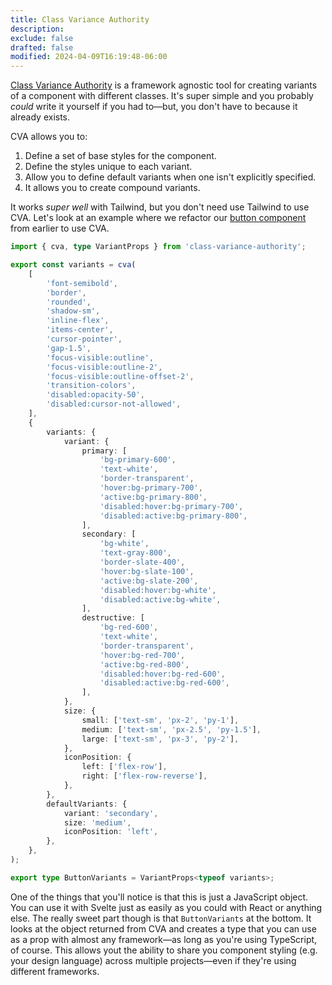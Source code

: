 ```yaml
---
title: Class Variance Authority
description:
exclude: false
drafted: false
modified: 2024-04-09T16:19:48-06:00
---
```


[Class Variance Authority](https://cva.style) is a framework agnostic tool for creating variants of a component with different classes. It's super simple and you probably _could_ write it yourself if you had to—but, you don't have to because it already exists.

CVA allows you to:

1. Define a set of base styles for the component.
2. Define the styles unique to each variant.
3. Allow you to define default variants when one isn't explicitly specified.
4. It allows you to create compound variants.

It works _super well_ with Tailwind, but you don't need use Tailwind to use CVA. Let's look at an example where we refactor our [button component](adding-variants.md) from earlier to use CVA.

```ts
import { cva, type VariantProps } from 'class-variance-authority';

export const variants = cva(
	[
		'font-semibold',
		'border',
		'rounded',
		'shadow-sm',
		'inline-flex',
		'items-center',
		'cursor-pointer',
		'gap-1.5',
		'focus-visible:outline',
		'focus-visible:outline-2',
		'focus-visible:outline-offset-2',
		'transition-colors',
		'disabled:opacity-50',
		'disabled:cursor-not-allowed',
	],
	{
		variants: {
			variant: {
				primary: [
					'bg-primary-600',
					'text-white',
					'border-transparent',
					'hover:bg-primary-700',
					'active:bg-primary-800',
					'disabled:hover:bg-primary-700',
					'disabled:active:bg-primary-800',
				],
				secondary: [
					'bg-white',
					'text-gray-800',
					'border-slate-400',
					'hover:bg-slate-100',
					'active:bg-slate-200',
					'disabled:hover:bg-white',
					'disabled:active:bg-white',
				],
				destructive: [
					'bg-red-600',
					'text-white',
					'border-transparent',
					'hover:bg-red-700',
					'active:bg-red-800',
					'disabled:hover:bg-red-600',
					'disabled:active:bg-red-600',
				],
			},
			size: {
				small: ['text-sm', 'px-2', 'py-1'],
				medium: ['text-sm', 'px-2.5', 'py-1.5'],
				large: ['text-sm', 'px-3', 'py-2'],
			},
			iconPosition: {
				left: ['flex-row'],
				right: ['flex-row-reverse'],
			},
		},
		defaultVariants: {
			variant: 'secondary',
			size: 'medium',
			iconPosition: 'left',
		},
	},
);

export type ButtonVariants = VariantProps<typeof variants>;
```

One of the things that you'll notice is that this is just a JavaScript object. You can use it with Svelte just as easily as you could with React or anything else. The really sweet part though is that `ButtonVariants` at the bottom. It looks at the object returned from CVA and creates a type that you can use as a prop with almost any framework—as long as you're using TypeScript, of course. This allows yout the ability to share you component styling (e.g. your design language) across multiple projects—even if they're using different frameworks.
